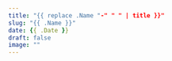 ```yaml
---
title: "{{ replace .Name "-" " " | title }}"
slug: "{{ .Name }}"
date: {{ .Date }}
draft: false
image: ""
---
```


